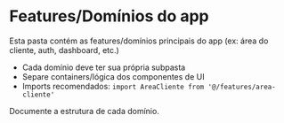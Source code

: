 # Features/Domínios do app

Esta pasta contém as features/domínios principais do app (ex: área do cliente, auth, dashboard, etc.)

- Cada domínio deve ter sua própria subpasta
- Separe containers/lógica dos componentes de UI
- Imports recomendados: `import AreaCliente from '@/features/area-cliente'`

Documente a estrutura de cada domínio.
